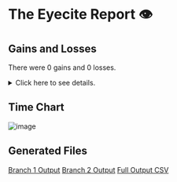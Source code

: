# The Eyecite Report :eye:



Gains and Losses
---------
There were 0 gains and 0 losses.

<details>
<summary>Click here to see details.</summary>

|     id     |  Gain  |  Loss  |
| ---------- | ------ | ------ |


</details>



Time Chart
---------

![image](https://raw.githubusercontent.com/freelawproject/reporters-db/artifacts/132/results/chart.png)


Generated Files
---------

[Branch 1 Output](https://raw.githubusercontent.com/freelawproject/reporters-db/artifacts/132/results/original.json)
[Branch 2 Output](https://raw.githubusercontent.com/freelawproject/reporters-db/artifacts/132/results/update.json)
[Full Output CSV ](https://raw.githubusercontent.com/freelawproject/reporters-db/artifacts/132/results/output.csv)
